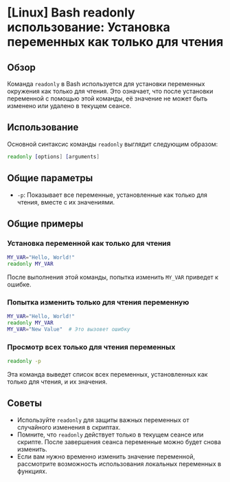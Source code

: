 # [Linux] Bash readonly использование: Установка переменных как только для чтения

## Обзор
Команда `readonly` в Bash используется для установки переменных окружения как только для чтения. Это означает, что после установки переменной с помощью этой команды, её значение не может быть изменено или удалено в текущем сеансе.

## Использование
Основной синтаксис команды `readonly` выглядит следующим образом:

```bash
readonly [options] [arguments]
```

## Общие параметры
- `-p`: Показывает все переменные, установленные как только для чтения, вместе с их значениями.

## Общие примеры

### Установка переменной как только для чтения
```bash
MY_VAR="Hello, World!"
readonly MY_VAR
```
После выполнения этой команды, попытка изменить `MY_VAR` приведет к ошибке.

### Попытка изменить только для чтения переменную
```bash
MY_VAR="Hello, World!"
readonly MY_VAR
MY_VAR="New Value"  # Это вызовет ошибку
```

### Просмотр всех только для чтения переменных
```bash
readonly -p
```
Эта команда выведет список всех переменных, установленных как только для чтения, и их значения.

## Советы
- Используйте `readonly` для защиты важных переменных от случайного изменения в скриптах.
- Помните, что `readonly` действует только в текущем сеансе или скрипте. После завершения сеанса переменные можно будет снова изменить.
- Если вам нужно временно изменить значение переменной, рассмотрите возможность использования локальных переменных в функциях.